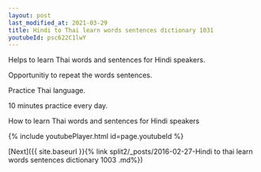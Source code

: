 ```yaml
---
layout: post
last_modified_at: 2021-03-29
title: Hindi to Thai learn words sentences dictionary 1031 
youtubeId: psc622C1lwY
---
```

 
 
Helps to learn Thai words and sentences for Hindi speakers.

Opportunitiy to repeat the words sentences. 

Practice Thai language. 
 
10 minutes practice every day. 
 
How to learn Thai words and sentences for Hindi speakers 
 
{% include youtubePlayer.html id=page.youtubeId %}
 
 
[Next]({{ site.baseurl }}{% link  split2/_posts/2016-02-27-Hindi to thai learn words sentences dictionary 1003 .md%})
 
